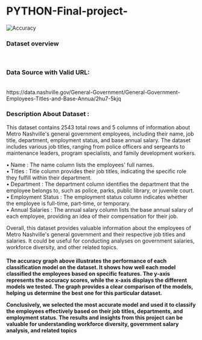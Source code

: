 # PYTHON-Final-project-

![Accuracy](https://github.com/Opee10/Classification-Based-Machine-Learning-Model/assets/106880043/08dd35b1-3026-414b-bd53-5f5a4e44d120)

<h4><h3>Dataset overview</h3><br>
<h3>Data Source with Valid URL: </h3><br>
https://data.nashville.gov/General-Government/General-Government-Employees-Titles-and-Base-Annua/2hu7-5kjq<br>
<h3>Description About Dataset :</h3>
This dataset contains 2543 total rows and 5 columns of information about Metro Nashville's general government employees, including their name, job title, department, employment status, and base annual salary. The dataset includes various job titles, ranging from police officers and sergeants to maintenance leaders, program specialists, and family development workers.<br>

•	Name : The name column lists the employees' full names.<br> 
•	Titles : Title column provides their job titles, indicating the specific role they fulfill within their department.<br>
•	Department : The department column identifies the department that the employee belongs to, such as police, parks, public library, or juvenile court.<br>
•	Employment Status : The employment status column indicates whether the employee is full-time, part-time, or temporary.<br>
•	Annual Salaries : The annual salary column lists the base annual salary of each employee, providing an idea of their compensation for their job.<br>

Overall, this dataset provides valuable information about the employees of Metro Nashville's general government and their respective job titles and salaries. It could be useful for conducting analyses on government salaries, workforce diversity, and other related topics.
</h4>
<h4>The accuracy graph above illustrates the performance of each classification model on the dataset. It shows how well each model classified the employees based on specific features. The y-axis represents the accuracy scores, while the x-axis displays the different models we tested. The graph provides a clear comparison of the models, helping us determine the best one for this particular dataset.

Conclusively, we selected the most accurate model and used it to classify the employees effectively based on their job titles, departments, and employment status. The results and insights from this project can be valuable for understanding workforce diversity, government salary analysis, and related topics</h4>
